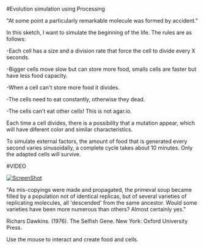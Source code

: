 #Evolution simulation using Processing

"At some point a particularly remarkable molecule was formed by
accident."


In this sketch, I want to simulate the beginning of the life. The rules are as follows:


-Each cell has a size and a division rate that force the cell to divide every X seconds.

-Bigger cells move slow but can store more food, smalls cells are faster but have less food capacity.

-When a cell can't store more food it divides.

-The cells need to eat constantly, otherwise they dead.

-The cells can't eat other cells! This is not agar.io. 


Each time a cell divides, there is a possibility that a mutation appear, which will have diferent color and similar characteristics.

To simulate external factors, the amount of food that is generated every second varies sinusoidally, a complete cycle takes about 10 minutes. Only the adapted cells will survive.

#VIDEO

[![ScreenShot](https://raw.github.com/enric1994/Cell/master/cells.png)](https://www.youtube.com/watch?v=ixRlhI6WiJc&feature=youtu.be)


"As mis-copyings were made and propagated, the primeval soup
became filled by a population not of identical replicas, but of several
varieties of replicating molecules, all 'descended' from the same
ancestor. Would some varieties have been more numerous than
others? Almost certainly yes." 

Richars Dawkins. (1976). The Selfish Gene. New York: Oxford University Press.

Use the mouse to interact and create food and cells.


